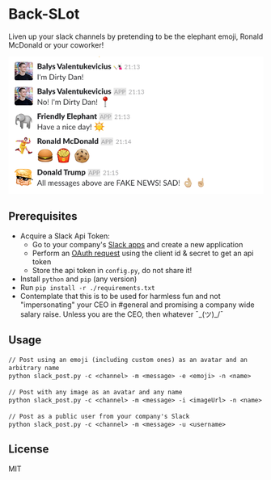 # Back-SLot

Liven up your slack channels by pretending to be the elephant emoji, Ronald McDonald or your coworker!

![Chat Image](./assets/chat.png)

## Prerequisites

- Acquire a Slack Api Token:
    - Go to your company's [Slack apps](https://api.slack.com/apps) and create a new application
    - Perform an [OAuth request](https://api.slack.com/tutorials/app-creation-and-oauth) using the client id & secret to get an api token
    - Store the api token in `config.py`, do not share it!
- Install `python` and `pip` (any version)
- Run `pip install -r ./requirements.txt`
- Contemplate that this is to be used for harmless fun and not "impersonating" your CEO in #general and promising a company wide salary raise. Unless you are the CEO, then whatever ¯\_(ツ)_/¯

## Usage

```
// Post using an emoji (including custom ones) as an avatar and an arbitrary name
python slack_post.py -c <channel> -m <message> -e <emoji> -n <name>

// Post with any image as an avatar and any name
python slack_post.py -c <channel> -m <message> -i <imageUrl> -n <name>

// Post as a public user from your company's Slack
python slack_post.py -c <channel> -m <message> -u <username>
```

## License

MIT
